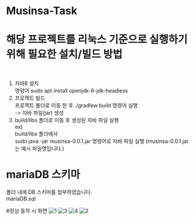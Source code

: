 # Musinsa-Task

# 해당 프로젝트를 리눅스 기준으로 실행하기 위해 필요한 설치/빌드 방법
&nbsp; 
1. 자바8 설치 <br/>
   명령어 sudo apt install openjdk-8-jdk-headless <br/>
2. 프로젝트 빌드 <br/>
   프로젝트 폴더로 이동 한 후 ./gradlew build 명령어 실행 <br/>
   -> 자바 파일(jar) 생성 <br/>
4. build/libs 폴더로 이동 후 생성된 자바 파일 실행 <br/>
   ex) <br/>
   build/libs 폴더에서 <br/>
   sudo java -jar musinsa-0.0.1.jar 명령어로 자바 파일 실행 (musinsa-0.0.1.jar 는 예시 파일명입니다.) <br/>

# mariaDB 스키마
폴더 내에 DB 스키마를 첨부하였습니다.<br/>
mariaDB.sql

#정상 동작 시 화면
![1](https://github.com/junheoyk95/Musinsa-Task/assets/100138691/b3466c6e-55b6-40a1-a2a2-376f3f749f07)
![3](https://github.com/junheoyk95/Musinsa-Task/assets/100138691/eb17dae4-4979-425f-8ff6-261f9fdf566c)
![4](https://github.com/junheoyk95/Musinsa-Task/assets/100138691/0ad8a2a2-027a-4684-a4c8-a811cd849f9c)
![2](https://github.com/junheoyk95/Musinsa-Task/assets/100138691/babb5387-e17d-4b87-acbe-c221d4e8e5fc)


